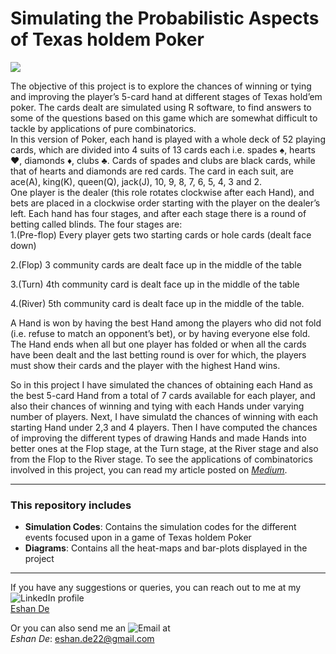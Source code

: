 # Simulating the Probabilistic Aspects of Texas holdem Poker
![](https://img.shields.io/badge/Language_used-The_R_programming_language-blue)

The objective of this project is to explore the chances of winning or tying and improving the player’s 5-card hand at different stages of Texas hold’em poker. The cards dealt are simulated using R software, to find answers to some of the questions based on this game which are somewhat difficult to tackle by applications of pure combinatorics.<br>
In this version of Poker, each hand is played with a whole deck of 52 playing cards, which are divided into 4 suits of 13 cards each i.e. spades ♠, hearts ♥, diamonds ♦, clubs ♣. Cards of spades and clubs are black cards, while that of hearts and diamonds are red cards. The card in each suit, are ace(A), king(K), queen(Q), jack(J), 10, 9, 8, 7, 6, 5, 4, 3 and 2.<br>
One player is the dealer (this role rotates clockwise after each Hand), and bets are placed in a clockwise order starting with the player on the dealer’s left. Each hand has four stages, and after each stage there is a round of betting called blinds. The four stages are:<br>
1.(Pre-flop) Every player gets two starting cards or hole cards (dealt face down)

2.(Flop) 3 community cards are dealt face up in the middle of the table

3.(Turn) 4th community card is dealt face up in the middle of the table

4.(River) 5th community card is dealt face up in the middle of the table.

A Hand is won by having the best Hand among the players who did not fold (i.e. refuse to match an opponent’s bet), or by having everyone else fold. The Hand ends when all but one player has folded or when all the cards have been dealt and the last betting round is over for which, the players must show their cards and the player with the highest Hand wins.

So in this project I have simulated the chances of obtaining each Hand as the best 5-card Hand from a total of 7 cards available for each player, and also their chances of winning and tying with each Hands under varying number of players. Next, I have simulatd the chances of winning with each starting Hand under 2,3 and 4 players. Then I have computed the chances of improving the different types of drawing Hands and made Hands into better ones at the Flop stage, at the Turn stage, at the River stage and also from the Flop to the River stage.
To see the applications of combinatorics involved in this project, you can read my article posted on *[Medium](https://medium.com/@eshan.de22/simulating-the-probabilistic-aspects-in-texas-holdem-poker-ec02857f379f)*.<br>

---

###  This repository includes
- **Simulation Codes**: Contains the simulation codes for the different events focused upon in a game of Texas holdem Poker
- **Diagrams**: Contains all the heat-maps and bar-plots displayed in the project

---

If you have any suggestions or queries, you can reach out to me at my ![LinkedIn](https://img.shields.io/badge/LinkedIn-blue?style=flat&logo=Linkedin) profile <br> 
[Eshan De](https://www.linkedin.com/in/eshan-de-b1635b279/)

Or you can also send me an ![Email](https://img.shields.io/badge/Email-white?style=flat&logo=gmail) at <br>
*Eshan De*: [eshan.de22@gmail.com](mailto:eshan.de22@gmail.com?subject=Regarding%20the%20Poker%20Simulation%20Project%20on%20Github)<br>

